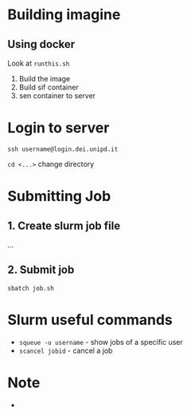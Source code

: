 # Building imagine
## Using docker 
Look at `runthis.sh`

1. Build the image
2. Build sif container
3. sen container to server

# Login to server
`ssh username@login.dei.unipd.it`

`cd <...>` change directory

# Submitting Job
## 1. Create slurm job file
...

## 2. Submit job
`sbatch job.sh`

# Slurm useful commands
- `squeue -u username` - show jobs of a specific user
- `scancel jobid` - cancel a job

# Note
- 